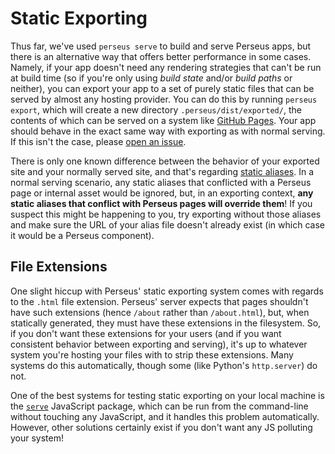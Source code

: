 # Static Exporting

Thus far, we've used `perseus serve` to build and serve Perseus apps, but there is an alternative way that offers better performance in some cases. Namely, if your app doesn't need any rendering strategies that can't be run at build time (so if you're only using *build state* and/or *build paths* or neither), you can export your app to a set of purely static files that can be served by almost any hosting provider. You can do this by running `perseus export`, which will create a new directory `.perseus/dist/exported/`, the contents of which can be served on a system like [GitHub Pages](https:://pages.github.com). Your app should behave in the exact same way with exporting as with normal serving. If this isn't the case, please [open an issue](https://github.com/arctic-hen7/perseus/issues/new/choose).

There is only one known difference between the behavior of your exported site and your normally served site, and that's regarding [static aliases](../static-content.md). In a normal serving scenario, any static aliases that conflicted with a Perseus page or internal asset would be ignored, but, in an exporting context, **any static aliases that conflict with Perseus pages will override them**! If you suspect this might be happening to you, try exporting without those aliases and make sure the URL of your alias file doesn't already exist (in which case it would be a Perseus component).

## File Extensions

One slight hiccup with Perseus' static exporting system comes with regards to the `.html` file extension. Perseus' server expects that pages shouldn't have such extensions (hence `/about` rather than `/about.html`), but, when statically generated, they must have these extensions in the filesystem. So, if you don't want these extensions for your users (and if you want consistent behavior between exporting and serving), it's up to whatever system you're hosting your files with to strip these extensions. Many systems do this automatically, though some (like Python's `http.server`) do not.

One of the best systems for testing static exporting on your local machine is the [`serve`](https://github.com/vercel/serve) JavaScript package, which can be run from the command-line without touching any JavaScript, and it handles this problem automatically. However, other solutions certainly exist if you don't want any JS polluting your system!
